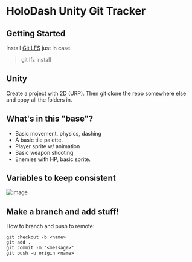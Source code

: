 # HoloDash Unity Git Tracker

## Getting Started

Install [Git LFS](https://git-lfs.com/) just in case.

>git lfs install

## Unity

Create a project with 2D (URP). Then git clone the repo somewhere else and copy all the folders in.

## What's in this "base"?

* Basic movement, physics, dashing
* A basic tile palette.
* Player sprite w/ animation
* Basic weapon shooting
* Enemies with HP, basic sprite.

## Variables to keep consistent

![image](https://user-images.githubusercontent.com/25493737/215223273-b156dd4a-16e8-4326-8d2a-6502872d6863.png)

## Make a branch and add stuff!

How to branch and push to remote:
```
git checkout -b <name>
git add .
git commit -m "<message>"
git push -u origin <name>
```
